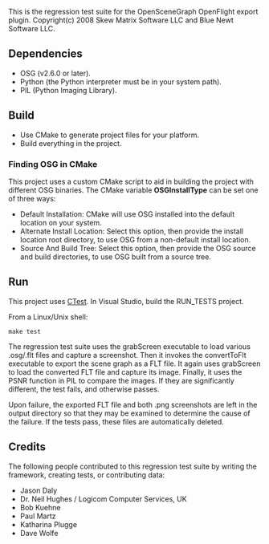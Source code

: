 This is the regression test suite for the OpenSceneGraph OpenFlight export plugin.
Copyright(c) 2008 Skew Matrix Software LLC and Blue Newt Software LLC.

## Dependencies ##
  * OSG (v2.6.0 or later).
  * Python (the Python interpreter must be in your system path).
  * PIL (Python Imaging Library).

## Build ##
  * Use CMake to generate project files for your platform.
  * Build everything in the project.

### Finding OSG in CMake ###
This project uses a custom CMake script to aid in building the project with different OSG binaries. The CMake variable **OSGInstallType** can be set one of three ways:
  * Default Installation: CMake will use OSG installed into the default location on your system.
  * Alternate Install Location: Select this option, then provide the install location root directory, to use OSG from a non-default install location.
  * Source And Build Tree: Select this option, then provide the OSG source and build directories, to use OSG built from a source tree.

## Run ##
This project uses
[CTest](http://www.vtk.org/Wiki/CMake_Testing_With_CTest).
In Visual Studio, build the RUN\_TESTS project.

From a Linux/Unix shell:
```
make test
```

The regression test suite uses the grabScreen executable to load various .osg/.flt files and capture a screenshot. Then it invokes the convertToFlt executable to export the scene graph as a FLT file. It again uses grabScreen to load the converted FLT file and capture its image. Finally, it uses the PSNR function in PIL to compare the images. If they are significantly different, the test fails, and otherwise passes.

Upon failure, the exported FLT file and both .png screenshots are left in the output directory so that they may be examined to determine the cause of the failure. If the tests pass, these files are automatically deleted.

## Credits ##
The following people contributed to this regression test suite by writing the framework, creating tests, or contributing data:
  * Jason Daly
  * Dr. Neil Hughes / Logicom Computer Services, UK
  * Bob Kuehne
  * Paul Martz
  * Katharina Plugge
  * Dave Wolfe